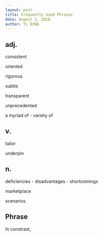 ```yaml
---
layout: post
title: Frequently Used Phrases
date: August 2, 2018
author: Yi DING
---
```






## adj.

consistent

oriented

rigorous 

subtle

transparent

unprecedented

a myriad of - variety of 



## v.

tailor

underpin



## n.

deficiencies - disadvantages - shortcomings

marketplace

scenarios



## Phrase

In constrast,

